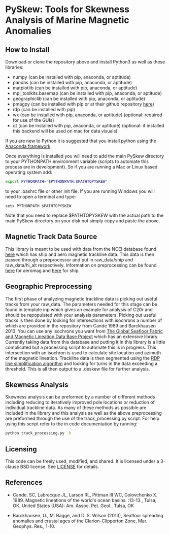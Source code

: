 # PySkew: Tools for Skewness Analysis of Marine Magnetic Anomalies

## How to Install

Download or clone the repository above and install Python3 as well as these libraries:  

- numpy (can be installed with pip, anaconda, or aptitude)
- pandas (can be installed with pip, anaconda, or aptitude)
- matplotlib (can be installed with pip, anaconda, or aptitude)
- mpl\_toolkits.basemap (can be installed with pip, anaconda, or aptitude)
- geographiclib (can be installed with pip, anaconda, or aptitude)
- pmagpy (can be installed with pip or at their github repository [here](https://github.com/PmagPy))
- rdp (can be installed with pip)
- wx (can be installed with pip, anaconda, or aptitude) (optional: required for use of the GUIs) 
- qt (can be installed with pip, anaconda, or aptitude) (optional: if installed this backend will be used on mac for data visuals)

If you are new to Python it is suggested that you install python using the [Anaconda framework](https://www.anaconda.com/download)

Once everything is installed you will need to add the main PySkew directory to your PYTHONPATH environment variable (scripts to automate this process are in development). So if you are running a Mac or Linux based operating system add:
```bash
export PYTHONPATH="$PYTHONPATH:$PATHTOPYSKEW"
```
to your .bashrc file or other init file. If you are running Windows you will need to open a terminal and type:
```dos
setx PYTHONPATH $PATHTOPYSKEW
```
Note that you need to replace $PATHTOPYSKEW with the actual path to the main PySkew directory on your disk not simply copy and paste the above.

## Magnetic Track Data Source

This library is meant to be used with data from the NCEI database found [here](https://maps.ngdc.noaa.gov/viewers/geophysics/) which has ship and aero magnetic trackline data. This data is then passed through a preprocessor and put in raw\_data/ship and raw\_data/hi\_alt respectively. Information on preprocessing can be found [here](https://github.com/Caoimhinmg/PySkew/blob/master/raw\_data/hi_alt/README.md) for aeromag and [here](https://github.com/Caoimhinmg/PySkew/blob/master/raw_data/ship/README.md) for ship.

## Geographic Preprocessing

The first phase of analyzing magnetic trackline data is picking out useful tracks from your raw\_data. The parameters needed for this stage can be found in template.inp which gives an example for analysis of C20r and should be repopulated with your analysis parameters. Picking out useful tracks is then done by looking for intersections with isochrons a number of which are provided in the repository from Cande 1989 and Barckhausen 2013. You can use any isochrons you want from [The Global Seafloor Fabric and Magnetic Lineation Data Base Project](http://www.soest.hawaii.edu/PT/GSFML/) which has an extensive library. Currently taking data from this database and putting it in this library is a little complicated but a processing script to automate this is in progress. This intersection with an isochron is used to calculate site location and azimuth of the magnetic lineation. Trackline data is then segmented using the [RDP line simplification algorithm](https://en.wikipedia.org/wiki/Ramer%E2%80%93Douglas%E2%80%93Peucker_algorithm) and looking for turns in the data exceeding a threshold. This is all then output to a .deskew file for further analysis.  

## Skewness Analysis

Skewness analysis can be preformed by a number of different methods including reducing to iteratively improved pole locations or reduction of individual trackline data. As many of these methods as possible are included in the library and this analysis as well as the above preprocessing are preformed through the use of the track\_processing.py script. For help using this script refer to the in code documentation by running:  

```bash
python track_processing.py -h
```

## Licensing

This code can be freely used, modified, and shared. It is licensed under a 3-clause BSD license. See [LICENSE](https://github.com/Rice-Tectonics-Group/PySkew/blob/master/LICENSE) for details.

## References

- Cande, SC, Labrecque JL, Larson RL, Pittman III WC, Golovchenko X.  1989.  Magnetic lineations of the world's ocean basins. :13-13., Tulsa, OK, United States (USA): Am. Assoc. Pet. Geol., Tulsa, OK

- Barckhausen, U., M. Bagge, and D. S. Wilson (2013), Seafloor spreading anomalies and crustal ages of the Clarion-Clipperton Zone, Mar. Geophys. Res., 1-10.
